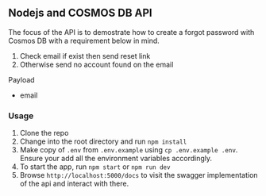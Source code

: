 ## Nodejs and COSMOS DB API
The focus of the API is to demostrate how to create a forgot password with Cosmos DB with a requirement below in mind.

1. Check email if exist then send reset link
2. Otherwise send no account found on the email

Payload
- email

### Usage
1. Clone the repo
2. Change into the root directory and run `npm install`
3. Make copy of `.env` from `.env.example` using `cp .env.example .env`. Ensure your add all the environment variables accordingly. 
4. To start the app, run `npm start` or `npm run dev`
5. Browse `http://localhost:5000/docs` to visit the swagger implementation of the api and interact with there.

